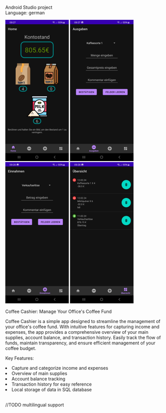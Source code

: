 Android Studio project<br/>
Language: german

<img src="/images/Screenshot1.jpg" alt="Screenshot1" width="200" />  <img src="/images/Screenshot2.jpg" alt="Screenshot2" width="200"/><br/>
<img src="/images/Screenshot3.jpg" alt="Screenshot3" width="200"/>  <img src="/images/Screenshot4.jpg" alt="Screenshot4" width="200"/>

Coffee Cashier: Manage Your Office's Coffee Fund

Coffee Cashier is a simple app designed to streamline the management of your office's coffee fund. With intuitive features for capturing income and expenses, the app provides a comprehensive overview of your main supplies, account balance, and transaction history. Easily track the flow of funds, maintain transparency, and ensure efficient management of your coffee budget.

Key Features:

<li>Capture and categorize income and expenses</li>
<li>Overview of main supplies</li>
<li>Account balance tracking</li>
<li>Transaction history for easy reference</li>
<li>Local storage of data in SQL database</li><br/>

//TODO multilingual support
